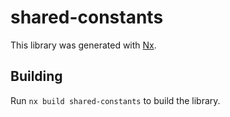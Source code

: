 # shared-constants

This library was generated with [Nx](https://nx.dev).

## Building

Run `nx build shared-constants` to build the library.
